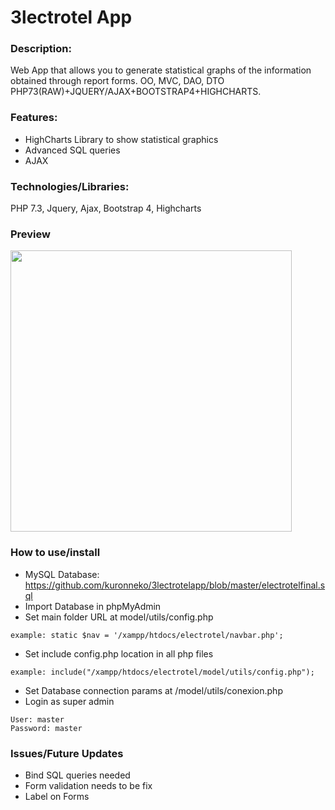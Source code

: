# 3lectrotel App

### Description: 
Web App that allows you to generate statistical graphs of the information obtained through report forms. OO, MVC, DAO, DTO PHP73(RAW)+JQUERY/AJAX+BOOTSTRAP4+HIGHCHARTS.

### Features:
* HighCharts Library to show statistical graphics
* Advanced SQL queries
* AJAX
### Technologies/Libraries:
PHP 7.3, Jquery, Ajax, Bootstrap 4, Highcharts
### Preview
<p> <img src="https://github.com/kuronneko/kuronneko.github.io/blob/master/assets/img/portfolio3lectrotel.png" width="450"> </p>

### How to use/install

* MySQL Database: https://github.com/kuronneko/3lectrotelapp/blob/master/electrotelfinal.sql
* Import Database in phpMyAdmin
* Set main folder URL at model/utils/config.php
```
example: static $nav = '/xampp/htdocs/electrotel/navbar.php';
```
* Set include config.php location in all php files
```
example: include("/xampp/htdocs/electrotel/model/utils/config.php");
```
* Set Database connection params at /model/utils/conexion.php
* Login as super admin
```
User: master
Password: master
```
     
### Issues/Future Updates
* Bind SQL queries needed
* Form validation needs to be fix
* Label on Forms
